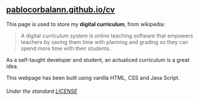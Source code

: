 ## [pablocorbalann.github.io/cv](https://pablocorbalann.github.io/cv)

This page is used to store my **digital curriculum**, from wikipedia:

> A digital curriculum system is online teaching software that empowers teachers by saving them time with planning and grading so they can spend more time with their students.

As a self-taught developer and student, an actualiced curriculum is a great idea.

This webpage has been built using vanilla HTML, CSS and Java Script.

###### Under the standard [LICENSE](../LICENSE)
